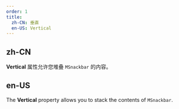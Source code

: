```yaml
---
order: 1
title:
  zh-CN: 垂直
  en-US: Vertical
---
```


## zh-CN

**Vertical** 属性允许您堆叠 `MSnackbar` 的内容。

## en-US

The **Vertical** property allows you to stack the contents of `MSnackbar`.
